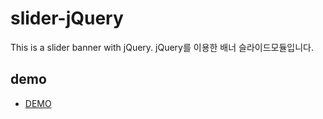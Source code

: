# slider-jQuery
This is a slider banner with jQuery.
jQuery를 이용한 배너 슬라이드모듈입니다.

## demo
- [DEMO](https://cafe-lapin.github.io/slider-jQuery/)
